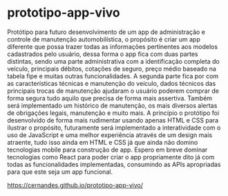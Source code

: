 # prototipo-app-vivo
Protótipo para futuro desenvolvimento de um app de administração e controle de manutenção automobilística, o propósito é criar um app diferente que possa trazer todas as informações pertinentes aos modelos cadastrados pelo usuário, dessa forma o app fica com duas partes distintas, sendo uma parte administrativa com a identificação completa do veículo, principais débitos, cotações de seguro, preço médio baseado na tabela fipe e muitas outras funcionalidades.
A segunda parte fica por com as características técnicas e manutenção do veículo, dados técnicos das principais trocas de manutenção ajudaram o usuário poderem comprar de forma segura tudo aquilo que precisa de forma mais assertiva.
Também será implementado um histórico de manutenção, os mais diversos alertas de obrigações legais, manutenção e muito mais.
A princípio o protótipo foi desenvolvido de forma mais rudimentar usando apenas HTML e CSS para ilustrar o propósito, futuramente será implementado a interatividade com o uso de JavaScript e uma melhor experiência através de um design mais atraente, tudo isso ainda em HTML e CSS já que ainda não domino tecnologias mobile para construção de app. Espero em breve dominar tecnologias como React para poder criar o app propriamente dito já com todas as funcionalidades implementadas, consumindo as APIs apropriadas para que este seja um app funcional.

https://cernandes.github.io/prototipo-app-vivo/
